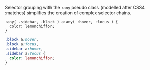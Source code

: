 <!--{

"title": "Selector grouping"

}-->

Selector grouping with the `:any` pseudo class (modelled after CSS4 :matches) simplifies the creation of complex selector chains.

```crush
:any( .sidebar, .block ) a:any( :hover, :focus ) {
  color: lemonchiffon;
}
```

```css
.block a:hover,
.block a:focus,
.sidebar a:hover,
.sidebar a:focus {
  color: lemonchiffon;
}
```
